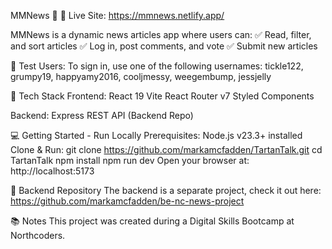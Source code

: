 MMNews 📰
🔗 Live Site:
https://mmnews.netlify.app/

MMNews is a dynamic news articles app where users can: ✅ Read, filter, and sort articles
✅ Log in, post comments, and vote
✅ Submit new articles

💬 Test Users:
To sign in, use one of the following usernames: tickle122, grumpy19, happyamy2016, cooljmessy, weegembump, jessjelly

🚀 Tech Stack
Frontend:
React 19
Vite
React Router v7
Styled Components

Backend:
Express REST API (Backend Repo)

💻 Getting Started - Run Locally
Prerequisites:
Node.js v23.3+ installed
Clone & Run:
git clone https://github.com/markamcfadden/TartanTalk.git
cd TartanTalk
npm install
npm run dev
Open your browser at: http://localhost:5173

🔗 Backend Repository
The backend is a separate project, check it out here:
https://github.com/markamcfadden/be-nc-news-project

📚 Notes
This project was created during a Digital Skills Bootcamp at Northcoders.
